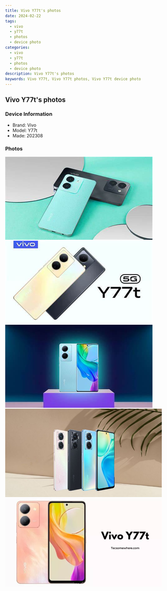 ```yaml
---
title: Vivo Y77t's photos
date: 2024-02-22
tags: 
  - vivo
  - y77t
  - photos
  - device photo
categories: 
  - vivo
  - y77t
  - photos
  - device photo
description: Vivo Y77t's photos
keywords: Vivo Y77t, Vivo Y77t photos, Vivo Y77t device photo
---
```


## Vivo Y77t's photos

### Device Information

- Brand: Vivo
- Model: Y77t
- Made: 202308

### Photos

![/images/best-assets/devices/vivo/vivo-y77t/1.jpg](/images/best-assets/devices/vivo/vivo-y77t/1.jpg)
![/images/best-assets/devices/vivo/vivo-y77t/2.jpg](/images/best-assets/devices/vivo/vivo-y77t/2.jpg)
![/images/best-assets/devices/vivo/vivo-y77t/3.jpg](/images/best-assets/devices/vivo/vivo-y77t/3.jpg)
![/images/best-assets/devices/vivo/vivo-y77t/4.jpg](/images/best-assets/devices/vivo/vivo-y77t/4.jpg)
![/images/best-assets/devices/vivo/vivo-y77t/5.jpg](/images/best-assets/devices/vivo/vivo-y77t/5.jpg)
